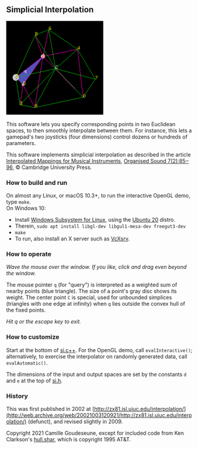 ## Simplicial Interpolation

![screenshot](./screenshot.png)

This software lets you specify corresponding points in two Euclidean spaces,
to then smoothly interpolate between them.  For instance, this lets a gamepad's
two joysticks (four dimensions) control dozens or hundreds of parameters.

This software implements simplicial interpolation as described in the article
[Interpolated Mappings for Musical Instruments](http://camille-g.com/os02.pdf),
[Organised Sound 7(2):85‒96](http://doi.org/10.1017/S1355771802002029), © Cambridge University Press.

### How to build and run

On almost any Linux, or macOS 10.3+,
to run the interactive OpenGL demo, type `make`.  
On Windows 10:
- Install [Windows Subsystem for Linux](https://docs.microsoft.com/en-us/windows/wsl/install-win10), using the [Ubuntu 20](https://www.microsoft.com/store/apps/9n6svws3rx71) distro.  
- Therein, `sudo apt install libgl-dev libgul1-mesa-dev freegut3-dev`
- `make`
- To run, also install an X server such as [VcXsrv](https://sourceforge.net/projects/vcxsrv/).

### How to operate

*Wave the mouse over the window.  If you like, click and drag even beyond the window.*

The mouse pointer `q` (for "query") is interpreted as a weighted
sum of nearby points (blue triangle).  The size of a point's gray disc shows its weight.  The center point `C` is special,
used for unbounded simplices (triangles with one edge at infinity) when `q` lies outside the convex hull
of the fixed points.

*Hit q or the escape key to exit.*

### How to customize

Start at the bottom of [si.c++](./si.c++).
For the OpenGL demo, call `evalInteractive()`;  alternatively,
to exercise the interpolator on randomly generated data, call `evalAutomatic()`.

The dimensions of the input and output spaces are set
by the constants `d` and `e` at the top of [si.h](./si.h).

### History

This was first published in 2002 at [http://zx81.isl.uiuc.edu/interpolation/](http://web.archive.org/web/20021003120921/http://zx81.isl.uiuc.edu/interpolation/) (defunct), and revised slightly in 2009.

Copyright 2021 Camille Goudeseune,
except for included code from Ken Clarkson's [hull.shar](http://www.netlib.org/voronoi/), which is copyright 1995 AT&T.
